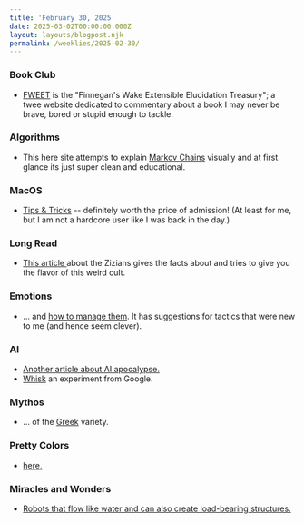 ```yaml
---
title: 'February 30, 2025'
date: 2025-03-02T00:00:00.000Z
layout: layouts/blogpost.njk
permalink: /weeklies/2025-02-30/
---
```

### Book Club
* [FWEET](http://fweet.org/) is the "Finnegan's Wake Extensible Elucidation Treasury"; a twee website dedicated to commentary about a book I may never be brave, bored or stupid enough to tackle.

### Algorithms
* This here site attempts to explain [Markov Chains](https://setosa.io/ev/markov-chains/) visually and at first glance its just super clean and educational.

### MacOS
* [Tips & Tricks](https://saurabhs.org/macos-tips) -- definitely worth the price of admission! (At least for me, but I am not a hardcore user like I was back in the day.)

### Long Read
* [This article ](https://www.wired.com/story/delirious-violent-impossible-true-story-zizians/) about the Zizians gives the facts about and tries to give you the flavor of 
this weird cult.

### Emotions
* ... and [how to manage them](https://www.bbc.com/future/article/20250226-the-expert-guide-to-taking-control-of-your-emotions).  It has suggestions for tactics that were new to me (and hence seem clever).

### AI
* [Another article about AI apocalypse.](https://maartenboudry.substack.com/p/the-selfish-machine)
* [Whisk](https://labs.google/fx/tools/whisk) an experiment from Google.

### Mythos
* ... of the [Greek](https://www.theoi.com/) variety.

### Pretty Colors
* [here.](https://www.c82.net/natural-colors/)

### Miracles and Wonders
* [Robots that flow like water and can also create load-bearing structures.](https://singularityhub.com/2025/02/24/this-robot-swarm-can-flow-like-liquid-and-support-a-humans-weight/)
